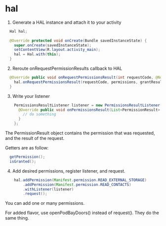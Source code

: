 # hal

1. Generate a HAL instance and attach it to your activity

```java
  Hal hal;
  
  @Override protected void onCreate(Bundle savedInstanceState) {
    super.onCreate(savedInstanceState);
    setContentView(R.layout.activity_main);
    hal = Hal.with(this);
  }
```

2. Reroute onRequestPermissionResults callback to HAL
```java 
  @Override public void onRequestPermissionsResult(int requestCode, @NonNull String[] permissions, @NonNull int[] grantResults) {
    hal.onRequestPermissionsResult(requestCode, permissions, grantResults);
  }
```

3. Write your listener
```java
    PermissionsResultListener listener = new PermissionsResultListener() {
      @Override public void onPermissionsResult(List<PermissionResult> permissions) {
        // do something 
      }
    };
```

The PermissionResult object contains the permission that was requested, and the result of the request.

Getters are as follow:
```java
  getPermission();
  isGranted();
```

4. Add desired permissions, register listener, and request.
```java
    hal.addPermission(Manifest.permission.READ_EXTERNAL_STORAGE)
        .addPermission(Manifest.permission.READ_CONTACTS)
        .withListener(listener)
        .request();
```

You can add one or many permissions.


For added flavor, use openPodBayDoors() instead of request(). They do the same thing.
